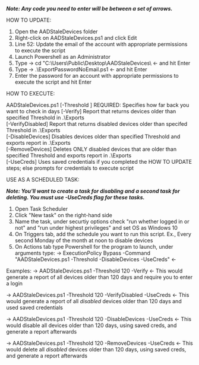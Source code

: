***Note: Any code you need to enter will be between a set of arrows.***

HOW TO UPDATE:

1. Open the AADStaleDevices folder
2. Right-click on AADStaleDevices.ps1 and click Edit
3. Line 52: Update the email of the account with appropriate permissions to
   execute the script
8. Launch Powershell as an Administrator
9. Type -> cd "C:\Users\Public\Desktop\AADStaleDevices\ <- and hit Enter
10. Type -> .\ExportPasswordNoEmail.ps1 <- and hit Enter
11. Enter the password for an account with appropriate permissions to execute
   the script and hit Enter


HOW TO EXECUTE:

AADStaleDevices.ps1
[-Threshold <INT>] REQUIRED: Specifies how far back you want to check in days
[-Verify] Report that returns devices older than specified Threshold in .\Exports\
[-VerifyDisabled] Report that returns disabled devices older than specifed Threshold in .\Exports\
[-DisableDevices] Disables devices older than specified Threshold and exports report in .\Exports\
[-RemoveDevices] Deletes ONLY disabled devices that are older than specified Threshold and exports report in .\Exports\
[-UseCreds] Uses saved credentials if you completed the HOW TO UPDATE steps; else prompts for credentials to execute script

USE AS A SCHEDULED TASK:

***Note: You'll want to create a task for disabling and a second task for deleting. You must use -UseCreds flag for these tasks.***

1. Open Task Scheduler
2. Click "New task" on the right-hand side
3. Name the task, under securtiy options check "run whether logged in or not" and "run under highest privileges" and set OS as Windows 10
4. On Triggers tab, add the schedule you want to run this script. Ex., Every second Monday of the month at noon to disable devices
5. On Actions tab type Powershell for the program to launch, under arguments type:
   -> ExecutionPolicy Bypass -Command "<Path to script>AADStaleDevices.ps1 -Threshold <your threshold> -DisableDevices -UseCreds" <-

Examples:
-> AADStaleDevices.ps1 -Threshold 120 -Verify <- This would generate a report of all devices older than 120 days and require you to enter a login

-> AADStaleDevices.ps1 -Threshold 120 -VerifyDisabled -UseCreds <- This would generate a report of all *disabled* devices older than 120
days and used saved credentials

-> AADStaleDevices.ps1 -Threshold 120 -DisableDevices -UseCreds <- This would disable all devices older than 120 days, using saved creds,
and generate a report afterwards

-> AADStaleDevices.ps1 -Threshold 120 -RemoveDevices -UseCreds <- This would delete all *disabled* devices older than 120 days, using saved 
creds, and generate a report afterwards
